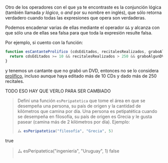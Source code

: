 Otro de los operadores con el que ya te encontraste es la conjunción lógica (también llamada _y lógico_, o _and_ por su nombre en inglés), que sólo retorna verdadero cuando todas las expresiones que opera son verdaderas.

Podemos encadenar varias de ellas mediante el operador `&&` y alcanza con que sólo una de ellas sea falsa para que toda la expresión resulte falsa.

Por ejemplo, si cuento con la función:


```javascript
function esCantanteProlifico (cdsEditados, recitalesRealizados, graboAlgunDVD) {
  return cdsEditados >= 10 && recitalesRealizados > 250 && graboAlgunDVD;
}
```

y tenemos un cantante que no grabó un DVD, entonces no se lo considera [prolífico](http://dle.rae.es/?id=UKzI2xC), incluso aunque haya editado más de 10 CDs y dado más de 250 recitales.

TODO ESO HAY QUE VERLO PARA SER CAMBIADO

> Definí una función `esPeripatetica` que tome el área en que se desempeña una persona, su país de origen y la cantidad de kilómetros que camina por día. Una persona es petipatética cuando se desempeña en filosofía, su país de origen es Grecia y le gusta pasear (camina más de 2 kilómetros por día). Ejemplo:
>
> ```javascript
> ム esPeripatetica("filosofía", "Grecia", 5)
true
> ム esPeripatetica("ingeniería", "Uruguay", 1)
false
> ```
